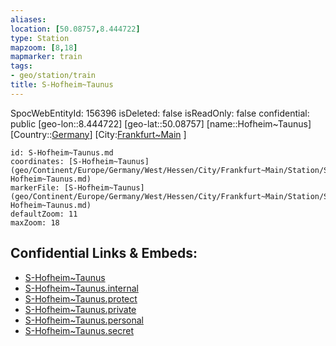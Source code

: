 ```yaml
---
aliases: 
location: [50.08757,8.444722]
type: Station 
mapzoom: [8,18] 
mapmarker: train 
tags:
- geo/station/train
title: S-Hofheim~Taunus
---
```

SpocWebEntityId: 156396
isDeleted: false
isReadOnly: false
confidential: public
[geo-lon::8.444722]
[geo-lat::50.08757]
[name::Hofheim~Taunus]
[Country::[Germany](geo/Continent/Europe/Germany.md)]
[City:[Frankfurt~Main](geo/Continent/Europe/Germany/West/Hessen/City/Frankfurt~Main.md) ]


```leaflet
id: S-Hofheim~Taunus.md
coordinates: [S-Hofheim~Taunus](geo/Continent/Europe/Germany/West/Hessen/City/Frankfurt~Main/Station/S-Hofheim~Taunus.md)
markerFile: [S-Hofheim~Taunus](geo/Continent/Europe/Germany/West/Hessen/City/Frankfurt~Main/Station/S-Hofheim~Taunus.md)
defaultZoom: 11 
maxZoom: 18
```


## Confidential Links & Embeds: 
- [S-Hofheim~Taunus](../../../../../../../../../../_public/geo/Continent/Europe/Germany/West/Hessen/City/Frankfurt~Main/Station/S-Hofheim~Taunus.md) 
- [S-Hofheim~Taunus.internal](../../../../../../../../../../_internal/geo/Continent/Europe/Germany/West/Hessen/City/Frankfurt~Main/Station/S-Hofheim~Taunus.internal.md) 
- [S-Hofheim~Taunus.protect](../../../../../../../../../../_protect/geo/Continent/Europe/Germany/West/Hessen/City/Frankfurt~Main/Station/S-Hofheim~Taunus.protect.md) 
- [S-Hofheim~Taunus.private](../../../../../../../../../../_private/geo/Continent/Europe/Germany/West/Hessen/City/Frankfurt~Main/Station/S-Hofheim~Taunus.private.md) 
- [S-Hofheim~Taunus.personal](../../../../../../../../../../_personal/geo/Continent/Europe/Germany/West/Hessen/City/Frankfurt~Main/Station/S-Hofheim~Taunus.personal.md) 
- [S-Hofheim~Taunus.secret](../../../../../../../../../../_secret/geo/Continent/Europe/Germany/West/Hessen/City/Frankfurt~Main/Station/S-Hofheim~Taunus.secret.md) 
